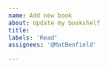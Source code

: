 ```yaml
---
name: Add new book
about: Update my bookshelf
title: 
labels: 'Read'
assignees: '@MatBenfield'

---
```

